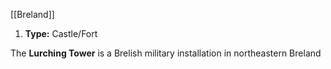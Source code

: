 [[Breland]]
1. **Type:** Castle/Fort

The **Lurching Tower** is a Brelish military installation in northeastern Breland